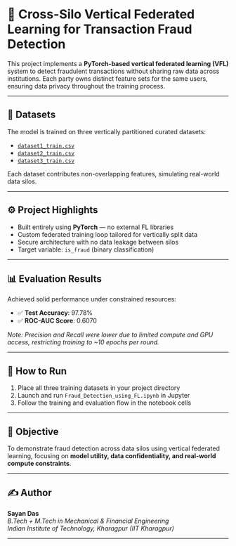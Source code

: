 # 🔐 Cross-Silo Vertical Federated Learning for Transaction Fraud Detection

This project implements a **PyTorch-based vertical federated learning (VFL)** system to detect fraudulent transactions without sharing raw data across institutions. Each party owns distinct feature sets for the same users, ensuring data privacy throughout the training process.

---

## 📁 Datasets
The model is trained on three vertically partitioned curated datasets:

- [`dataset1_train.csv`](https://drive.google.com/file/d/1SFsUuZN95avpr0n4FgwErQKzb6xTFJel/view?usp=sharing)  
- [`dataset2_train.csv`](https://drive.google.com/file/d/1lv6GXYwpnT9S5hzguG_e4KD7fHQxqepm/view?usp=sharing)  
- [`dataset3_train.csv`](https://drive.google.com/file/d/1SKK3qRuE0SvByO3XllabyrDzz1g9eWNm/view?usp=sharing)  

Each dataset contributes non-overlapping features, simulating real-world data silos.

---

## ⚙️ Project Highlights
- Built entirely using **PyTorch** — no external FL libraries  
- Custom federated training loop tailored for vertically split data  
- Secure architecture with no data leakage between silos  
- Target variable: `is_fraud` (binary classification)

---

## 📊 Evaluation Results
Achieved solid performance under constrained resources:

- ✅ **Test Accuracy**: 97.78%  
- ✅ **ROC-AUC Score**: 0.6070  

*Note: Precision and Recall were lower due to limited compute and GPU access, restricting training to ~10 epochs per round.*

---

## 🚀 How to Run
1. Place all three training datasets in your project directory  
2. Launch and run `Fraud_Detection_using_FL.ipynb` in Jupyter  
3. Follow the training and evaluation flow in the notebook cells

---

## 🎯 Objective
To demonstrate fraud detection across data silos using vertical federated learning, focusing on **model utility, data confidentiality, and real-world compute constraints**.

---

## ✍️ Author

**Sayan Das**  
*B.Tech + M.Tech in Mechanical & Financial Engineering*  
*Indian Institute of Technology, Kharagpur (IIT Kharagpur)*

---

